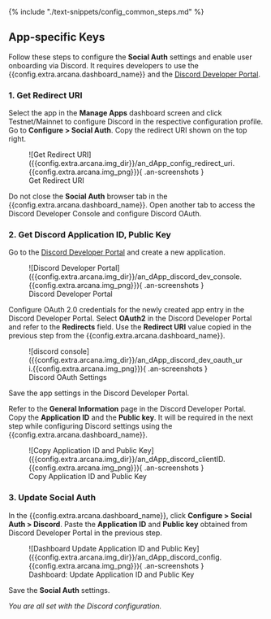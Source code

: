 {% include "./text-snippets/config_common_steps.md" %}

## App-specific Keys

Follow these steps to configure the **Social Auth** settings and enable user onboarding via Discord. It requires developers to use the {{config.extra.arcana.dashboard_name}} and the [Discord Developer Portal](https://discord.com/developers/applications).

### 1. Get Redirect URI  

Select the app in the **Manage Apps** dashboard screen and click Testnet/Mainnet to configure Discord in the respective configuration profile. Go to **Configure > Social Auth**. Copy the redirect URI shown on the top right.

<figure markdown="span">
  ![Get Redirect URI]({{config.extra.arcana.img_dir}}/an_dApp_config_redirect_uri.{{config.extra.arcana.img_png}}){ .an-screenshots }
  <figcaption>Get Redirect URI</figcaption>
</figure>

Do not close the **Social Auth** browser tab in the {{config.extra.arcana.dashboard_name}}. Open another tab to access the Discord Developer Console and configure Discord OAuth.

### 2. Get Discord Application ID, Public Key

Go to the [Discord Developer Portal](https://discord.com/developers/applications) and create a new application.

<figure markdown="span">
  ![Discord Developer Portal]({{config.extra.arcana.img_dir}}/an_dApp_discord_dev_console.{{config.extra.arcana.img_png}}){ .an-screenshots }
  <figcaption>Discord Developer Portal</figcaption>
</figure>

Configure OAuth 2.0 credentials for the newly created app entry in the Discord Developer Portal. Select **OAuth2** in the Discord Developer Portal and refer to the **Redirects** field. Use the **Redirect URI** value copied in the previous step from the  {{config.extra.arcana.dashboard_name}}.

<figure markdown="span">
  ![discord console]({{config.extra.arcana.img_dir}}/an_dApp_discord_dev_oauth_uri.{{config.extra.arcana.img_png}}){ .an-screenshots }
  <figcaption>Discord OAuth Settings</figcaption>
</figure>

Save the app settings in the Discord Developer Portal. 

Refer to the **General Information** page in the Discord Developer Portal. Copy the **Application ID** and the **Public key**. It will be required in the next step while configuring Discord settings using the  {{config.extra.arcana.dashboard_name}}. 

<figure markdown="span">
  ![Copy Application ID and Public Key]({{config.extra.arcana.img_dir}}/an_dApp_discord_clientID.{{config.extra.arcana.img_png}}){ .an-screenshots }
  <figcaption>Copy Application ID and Public Key</figcaption>
</figure>

### 3. Update Social Auth

In the {{config.extra.arcana.dashboard_name}}, click **Configure > Social Auth > Discord**. Paste the **Application ID** and **Public key** obtained from Discord Developer Portal in the previous step.

<figure markdown="span">
  ![Dashboard Update Application ID and Public Key]({{config.extra.arcana.img_dir}}/an_dApp_discord_config.{{config.extra.arcana.img_png}}){ .an-screenshots }
  <figcaption>Dashboard: Update Application ID and Public Key</figcaption>
</figure>

Save the **Social Auth** settings. 

*You are all set with the Discord configuration.*